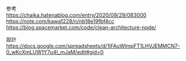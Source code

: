 参考  
https://chaika.hatenablog.com/entry/2020/09/29/083000
https://note.com/kawa1228/n/nb18e19fbf4cc  
https://blog.spacemarket.com/code/clean-architecture-node/

設計  
https://docs.google.com/spreadsheets/d/1iFAuWlmpFT1LHVJEMMCN7-0_wKcXmLUW1Y7u4I_mJaM/edit#gid=0
